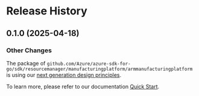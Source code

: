 # Release History

## 0.1.0 (2025-04-18)
### Other Changes

The package of `github.com/Azure/azure-sdk-for-go/sdk/resourcemanager/manufacturingplatform/armmanufacturingplatform` is using our [next generation design principles](https://azure.github.io/azure-sdk/general_introduction.html).

To learn more, please refer to our documentation [Quick Start](https://aka.ms/azsdk/go/mgmt).
